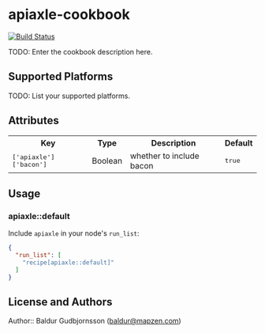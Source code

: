 # apiaxle-cookbook

[![Build Status](https://circleci.com/gh/mapzen/chef-apiaxle.svg?style=svg)](https://circleci.com/gh/mapzen/chef-apiaxle)

TODO: Enter the cookbook description here.

## Supported Platforms

TODO: List your supported platforms.

## Attributes

<table>
  <tr>
    <th>Key</th>
    <th>Type</th>
    <th>Description</th>
    <th>Default</th>
  </tr>
  <tr>
    <td><tt>['apiaxle']['bacon']</tt></td>
    <td>Boolean</td>
    <td>whether to include bacon</td>
    <td><tt>true</tt></td>
  </tr>
</table>

## Usage

### apiaxle::default

Include `apiaxle` in your node's `run_list`:

```json
{
  "run_list": [
    "recipe[apiaxle::default]"
  ]
}
```

## License and Authors

Author:: Baldur Gudbjornsson (baldur@mapzen.com)
